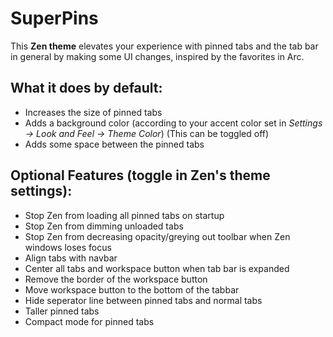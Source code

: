 # SuperPins

This **Zen theme** elevates your experience with pinned tabs and the tab bar in general by making some UI changes, inspired by the favorites in Arc.

## What it does by default:
  - Increases the size of pinned tabs
  - Adds a background color (according to your accent color set in *Settings -> Look and Feel -> Theme Color*)
    (This can be toggled off)
  - Adds some space between the pinned tabs

## Optional Features (toggle in Zen's theme settings):
  - Stop Zen from loading all pinned tabs on startup
  - Stop Zen from dimming unloaded tabs
  - Stop Zen from decreasing opacity/greying out toolbar when Zen windows loses focus
  - Align tabs with navbar
  - Center all tabs and workspace button when tab bar is expanded
  - Remove the border of the workspace button
  - Move workspace button to the bottom of the tabbar
  - Hide seperator line between pinned tabs and normal tabs
  - Taller pinned tabs
  - Compact mode for pinned tabs

